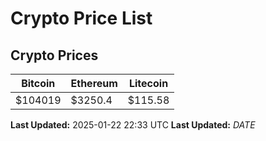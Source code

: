 # Crypto Price List

## Crypto Prices
| Bitcoin | Ethereum | Litecoin |
| ------- | -------- | -------- |
| $104019 | $3250.4 | $115.58 |
**Last Updated:** 2025-01-22 22:33 UTC
**Last Updated:** $DATE$
